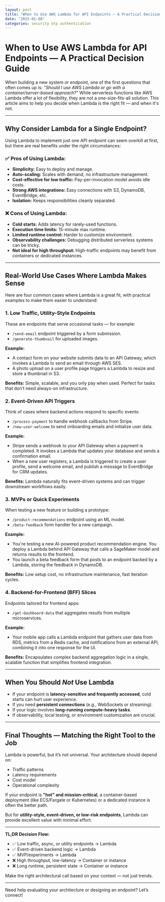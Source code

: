 ```yaml
---
layout: post
title: "When to Use AWS Lambda for API Endpoints — A Practical Decision Guide"
date: "2025-01-08"
categories: security otp authentication
---
```


# When to Use AWS Lambda for API Endpoints — A Practical Decision Guide

When building a new system or endpoint, one of the first questions that often comes up is: *"Should I use AWS Lambda or go with a container/server-based approach?"* While serverless functions like AWS Lambda offer a lot of flexibility, they are not a one-size-fits-all solution. This article aims to help you decide when Lambda is the right fit — and when it's not.

---

## Why Consider Lambda for a Single Endpoint?

Using Lambda to implement just one API endpoint can seem overkill at first, but there are real benefits under the right circumstances:

### ✅ Pros of Using Lambda:
- **Simplicity:** Easy to deploy and manage.
- **Auto-scaling:** Scales with demand, no infrastructure management.
- **Cost-effective for low traffic:** Pay-per-invocation model avoids idle costs.
- **Strong AWS integrations:** Easy connections with S3, DynamoDB, EventBridge, etc.
- **Isolation:** Keeps responsibilities cleanly separated.

### ❌ Cons of Using Lambda:
- **Cold starts:** Adds latency for rarely-used functions.
- **Execution time limits:** 15-minute max runtime.
- **Limited runtime control:** Harder to customize environment.
- **Observability challenges:** Debugging distributed serverless systems can be tricky.
- **Not ideal for high throughput:** High-traffic endpoints may benefit from containers or dedicated instances.

---

## Real-World Use Cases Where Lambda Makes Sense

Here are four common cases where Lambda is a great fit, with practical examples to make them easier to understand:

### 1. **Low Traffic, Utility-Style Endpoints**
These are endpoints that serve occasional tasks — for example:
- `/send-email` endpoint triggered by a form submission.
- `/generate-thumbnail` for uploaded images.

**Example:**
- A contact form on your website submits data to an API Gateway, which invokes a Lambda to send an email through AWS SES.
- A photo upload on a user profile page triggers a Lambda to resize and store a thumbnail in S3.

**Benefits:** Simple, scalable, and you only pay when used. Perfect for tasks that don’t need always-on infrastructure.

### 2. **Event-Driven API Triggers**
Think of cases where backend actions respond to specific events:
- `/process-payment` to handle webhook callbacks from Stripe.
- `/new-user-welcome` to send onboarding emails and initialize user data.

**Example:**
- Stripe sends a webhook to your API Gateway when a payment is completed. It invokes a Lambda that updates your database and sends a confirmation email.
- When a new user registers, a Lambda is triggered to create a user profile, send a welcome email, and publish a message to EventBridge for CRM updates.

**Benefits:** Lambda naturally fits event-driven systems and can trigger downstream workflows easily.

### 3. **MVPs or Quick Experiments**
When testing a new feature or building a prototype:
- `/product-recommendations` endpoint using an ML model.
- `/beta-feedback` form handler for a new campaign.

**Example:**
- You're testing a new AI-powered product recommendation engine. You deploy a Lambda behind API Gateway that calls a SageMaker model and returns results to the frontend.
- You launch a beta feedback form that posts to an endpoint backed by a Lambda, storing the feedback in DynamoDB.

**Benefits:** Low setup cost, no infrastructure maintenance, fast iteration cycles.

### 4. **Backend-for-Frontend (BFF) Slices**
Endpoints tailored for frontend apps:
- `/get-dashboard-data` that aggregates results from multiple microservices.

**Example:**
- Your mobile app calls a Lambda endpoint that gathers user data from RDS, metrics from a Redis cache, and notifications from an external API, combining it into one response for the UI.

**Benefits:** Encapsulates complex backend aggregation logic in a single, scalable function that simplifies frontend integration.

---

## When You Should *Not* Use Lambda
- If your endpoint is **latency-sensitive and frequently accessed**, cold starts can hurt user experience.
- If you need **persistent connections** (e.g., WebSockets or streaming).
- If your logic involves **long-running compute-heavy tasks**.
- If observability, local testing, or environment customization are crucial.

---

## Final Thoughts — Matching the Right Tool to the Job
Lambda is powerful, but it’s not universal. Your architecture should depend on:
- Traffic patterns
- Latency requirements
- Cost model
- Operational complexity

If your endpoint is **"hot" and mission-critical**, a container-based deployment (like ECS/Fargate or Kubernetes) or a dedicated instance is often the better path.

But for **utility-style, event-driven, or low-risk endpoints**, Lambda can provide excellent value with minimal effort.

---

**TL;DR Decision Flow:**
- ✅ Low traffic, async, or utility endpoints → Lambda
- ✅ Event-driven backend logic → Lambda
- ✅ MVP/experiments → Lambda
- ❌ High throughput, low-latency → Container or instance
- ❌ Long runtime, persistent state → Container or instance

Make the right architectural call based on your context — not just trends.

---

Need help evaluating your architecture or designing an endpoint? Let’s connect!


